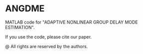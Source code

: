 # ANGDME
MATLAB code for "ADAPTIVE NONLINEAR GROUP DELAY MODE ESTIMATION".

If you use the code, please cite our paper.

@ All rights are reserved by the authors.
